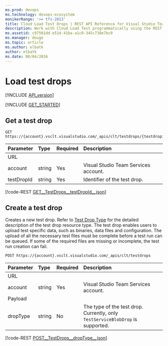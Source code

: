 ```yaml
---
ms.prod: devops
ms.technology: devops-ecosystem
monikerRange: '>= tfs-2013'
title: Cloud Load Test Drops | REST API Reference for Visual Studio Team Services 
description: Work with Cloud Load Test programmatically using the REST APIs for Visual Studio Team Services .
ms.assetid: c97501dd-e51d-41ba-a1c0-345c738e7bc0
ms.manager: douge
ms.topic: article
ms.author: elbatk
author: elbatk
ms.date: 08/04/2016
---
```


# Load test drops
[!INCLUDE [API_version](../_data/version.md)]

[!INCLUDE [GET_STARTED](../_data/get-started.md)]

## Get a test drop

```no-highlight
GET https://{account}.vsclt.visualstudio.com/_apis/clt/testdrops/{testdropid}
```

| Parameter      | Type     | Required | Description |
|:---------------|:---------|:---------|:------------|
|URL
| account        | string   | Yes      | Visual Studio Team Services account.
| testDropId     | string   | Yes      | Identifier of the test drop. |

[!code-REST [GET__TestDrops__testDropId__json](./_data/testdrops/GET__TestDrops__testDropId_.json)]

## Create a test drop

Creates a new test drop. Refer to [Test Drop Type](types.md#testdrop) for the detailed description of the test drop resource type.
The test drop enables users to upload test specific data, such as binaries, data files and configuration.
The upload of all the necessary test files must be complete before a test run can be queued. If some of the required files are missing
or incomplete, the test run creation can fail.

```no-highlight
POST https://{account}.vsclt.visualstudio.com/_apis/clt/testdrops
```

| Parameter      | Type    | Required | Description |
|:---------------|:--------|:---------|:------------|
|URL
| account        | string  | Yes      | Visual Studio Team Services account.
|Payload
| dropType       | string  | No       | The type of the test drop. Currently, only ```TestServiceBlobDrop``` is supported. |

[!code-REST [POST__TestDrops__dropType__json](./_data/testdrops/POST__TestDrops__dropType_.json)]

